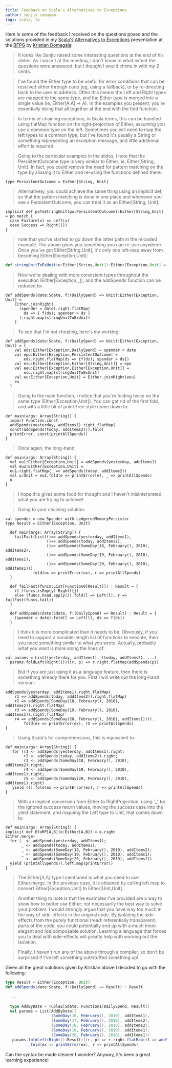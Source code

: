 ```yaml
---
title: Feedback on Scala's Alternatives to Exceptions
author: sanjiv sahayam
tags: scala, fp
---
```


Here is some of the feedback I received on the questions posed and the solutions provided in my [Scala's Alternatives to Exceptions](http://files.meetup.com/1443989/Scala%27s%20Alternatives%20to%20Exceptions.zip) presentation at the [BFPG](http://www.meetup.com/Brisbane-Functional-Programming-Group-BFG) by [Kristian Domagala](http://kristian-domagala.blogspot.com):

> It looks like Sanjiv raised some interesting questions at the end of his slides. As I wasn't at the meeting, I don't know to what extent the questions were answered, but I thought I would chime in with my 2 cents.

> I've found the Either type to be useful for error conditions that can be resolved either through code (eg, using a fallback), or by re-directing back to the user to address. Often this means the Left and Right types are mapped to the same type, and the Either type is merged into a single value (ie, Either[A,A] => A). In the examples you present, you're essentially doing that all together at the end with the fold function.

> In terms of chaining exceptions, in Scala terms, this can be handled using flatMap function on the right-projection of Either, assuming you use a common type on the left. Sometimes you will need to map the left types to a common type, but I've found it's usually a String or something representing an exception message, and little additional effort is required.

> Going to the particular examples in the slides, I note that the PersistentOutcome type is very similar to Either; ie, Either[String, Unit]. In fact, you could remove the need for pattern matching on the type by aliasing it to Either and re-using the functions defined there:

```{.scala}
type PersistentOutcome = Either[String, Unit]
```

> Alternatively, you could achieve the same thing using an implicit def, so that the pattern matching is done in one place and whenever you see a PersistentOutcome, you can treat it as an Either[String, Unit]:

```{.scala}
implicit def poToStringUnit(po:PersistentOutcome):Either[String,Unit] = po match {  
  case Failure(x) => Left(x)  
  case Success => Right(())  
}
```

> note that you've started to go down the latter path in the reloaded example. The above gives you something you can re-use anywhere. Once you've got Either[String,Unit], it's only one left-map away from becoming Either[Exception,Unit]:

```{.scala .scrollx}
def stringUnitToExUnit(e:Either[String,Unit]):Either[Exception,Unit] = e.left.map(new Exception(_))  
```

> Now we're dealing with more consistent types throughout the execution (Either[Exception,_]), and the addSpends function can be reduced to:

```{.scala}
def addSpends(date:Sdate, f:(DailySpend) => Unit):Either[Exception, Unit] =
    Either.joinRight(
      (spender < date).right.flatMap(
        ds => { f(ds); spender > ds }
      ).right.map(stringUnitToExUnit)
    )
```

> To see that I'm not cheating, here's my working:

```{.scala}
def addSpends(date:Sdate, f:(DailySpend) => Unit):Either[Exception, Unit] = {
    val eds:Either[Exception,DailySpend] = spender < date
    val epo:Either[Exception,PersistentOutcome] = 
        eds.right.flatMap(ds => {f(ds); spender > ds})
    val esu:Either[Exception,Either[String,Unit]] = epo
    val eeu:Either[Exception,Either[Exception,Unit]] = 
        esu.right.map(stringUnitToExUnit)
    val eu:Either[Exception,Unit] = Either.joinRight(eeu)
    eu
  }
```

> Going to the main function, I notice that you're folding twice on the same type (Either[Exception,Unit]). You can get rid of the first fold, and with a little bit of point-free style come down to:

```{.scala}
def main(args: Array[String]) {
  import Function.const  
  addSpends(yesterday, addItems1).right.flatMap(  
  const(addSpends(today, addItems2))).fold(  
  printError, const(printAllSpends))  
}
```

> Once again, the long-hand:

```{.scala}
def main(args: Array[String]) {
  val eu1:Either[Exception,Unit] = addSpends(yesterday, addItems1)  
  val eu2:Either[Exception,Unit] =  
  eu1.right.flatMap(_ => addSpends(today, addItems2))  
  val u:Unit = eu2.fold(e => printError(e), _ => printAllSpends)  
  u  
} 
```

> I hope this gives some food for thought and I haven't misinterpreted what you are trying to achieve!

> Going to your chaining solution:

```{.scala}
val spender = new Spender with LedgeredMemoryPersister
type Result = Either[Exception, Unit]

  def main(args: Array[String]) {
    failFast(List(()=> addSpends(yesterday, addItems1),
                  ()=> addSpends(today, addItems2),
                  ()=> addSpends(SomeDay(18, February(), 2010), addItems2),
                  ()=> addSpends(SomeDay(19, February(), 2010), addItems1),
                  ()=> addSpends(SomeDay(20, February(), 2010), addItems1))).
            fold(ex => printError(ex), r => printAllSpends)
  }

  def failFast(funcs:List[Function0[Result]]) : Result = {
    if (funcs.isEmpty) Right({})
    else (funcs.head.apply()).fold(l => Left(l), r => failFast(funcs.tail))
  }

  def addSpends(date:Sdate, f:(DailySpend) => Result) : Result = {
    (spender < date).fold(l => Left(l), ds => f(ds))
  }

```

> I think it is more complicated than it needs to be. Obviously, if you need to support a variable-length list of functions to execute, then you need something similar to what you wrote. Actually, probably what you want is more along the lines of:

```{.scala}
val params = List((yesterday, addItems1), (today, addItems2). ...)
  params.foldLeft(Right(())((r, p) => r.right.flatMap(addSpends(p))
```

> But if you are just using it as a language feature, then there is something already there for you. First I will write out the long-hand version:

```{.scala}
addSpends(yesterday, addItems1).right.flatMap(  
    r1 => addSpends(today, addItems2)).right.flatMap(  
    r2 => addSpends(SomeDay(18, February(), 2010), addItems2)).right.flatMap(  
    r3 => addSpends(SomeDay(19, February(), 2010), addItems1)).right.flatMap(  
    r4 => addSpends(SomeDay(20, February(), 2010), addItems1)))).  
        fold(ex => printError(ex), r5 => printAllSpends)  
}
```

> Using Scala's for comprehensions, this is equivalent to:

```{.scala}
def main(args: Array[String]) {
   for (r1 <- addSpends(yesterday, addItems1).right;           
        r2 <- addSpends(today, addItems2)).right;           
        r3 <- addSpends(SomeDay(18, February(), 2010), addItems2).right;           
        r4 <- addSpends(SomeDay(19, February(), 2010), addItems1).right;           
        r5 <- addSpends(SomeDay(20, February(), 2010), addItems1).right)       
   yield ()).fold(ex => printError(ex), r => printAllSpends)  
}
```

> With an implicit conversion from Either to RightProjection, using '_' for the ignored success return values, moving the success case into the yield statement, and mapping the Left type to Unit, that comes down to:

```{.scala}
def main(args: Array[String]) {
implicit def EtoRP[A,B](e:Either[A,B]) = e.right  
Either.merge(  
  for (_ <- addSpends(yesterday, addItems1);             
       _ <- addSpends(today, addItems2);             
       _ <- addSpends(SomeDay(18, February(), 2010), addItems2);             
       _ <- addSpends(SomeDay(19, February(), 2010), addItems1);             
       _ <- addSpends(SomeDay(20, February(), 2010), addItems1))         
  yield (printAllSpends)).left.map(printError))   
} 
```

> The Either[A,A] type I mentioned is what you need to use Either.merge. In the previous case, it is obtained by calling left.map to convert Either[Exception,Unit] to Either[Unit,Unit].

> Another thing to note is that the examples I've provided are a way to show how to better use Either; not necessarily the best way to solve your problem. I would strongly argue that you have way too much in the way of side-effects in the original code. By isolating the side-effects from the purely functional (read: referentially transparent) parts of the code, you could potentially end up with a much more elegant and (de)composable solution. Learning a language that forces you to deal with side-effects will greatly help with working out the isolation.

> Finally, I haven't run any of the above through a compiler, so don't be surprised if I've left something out/stuffed something up!


Given all the great solutions given by Kristian above I decided to go with the following:

```{.scala .scrollx}
type Result = Either[Exception, Unit]  
def addSpends(date:Sdate, f:(DailySpend) => Result) : Result  
  
  ...  
  
  type AddByDate = Tuple2[Sdate, Function1[DailySpend, Result]]  
  val params = List[AddByDate](  
                    (SomeDay(16, February(), 2010), addItems1),  
                    (SomeDay(17, February(), 2010), addItems2),  
                    (SomeDay(18, February(), 2010), addItems2),  
                    (SomeDay(19, February(), 2010), addItems1),  
                    (SomeDay(20, February(), 2010), addItems1))  
   params.foldLeft(Right():Result)((r, p) => r.right.flatMap(r1 => addSpends(p._1, p._2))).  
           fold(ex => printError(ex), r => printAllSpends)
```

Can the syntax be made cleaner I wonder? Anyway, it's been a great learning experience!
